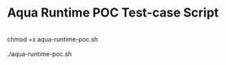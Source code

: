 # Aqua Runtime POC Test-case Script
<br>chmod +x aqua-runtime-poc.sh<br/>
<br>./aqua-runtime-poc.sh<br />

